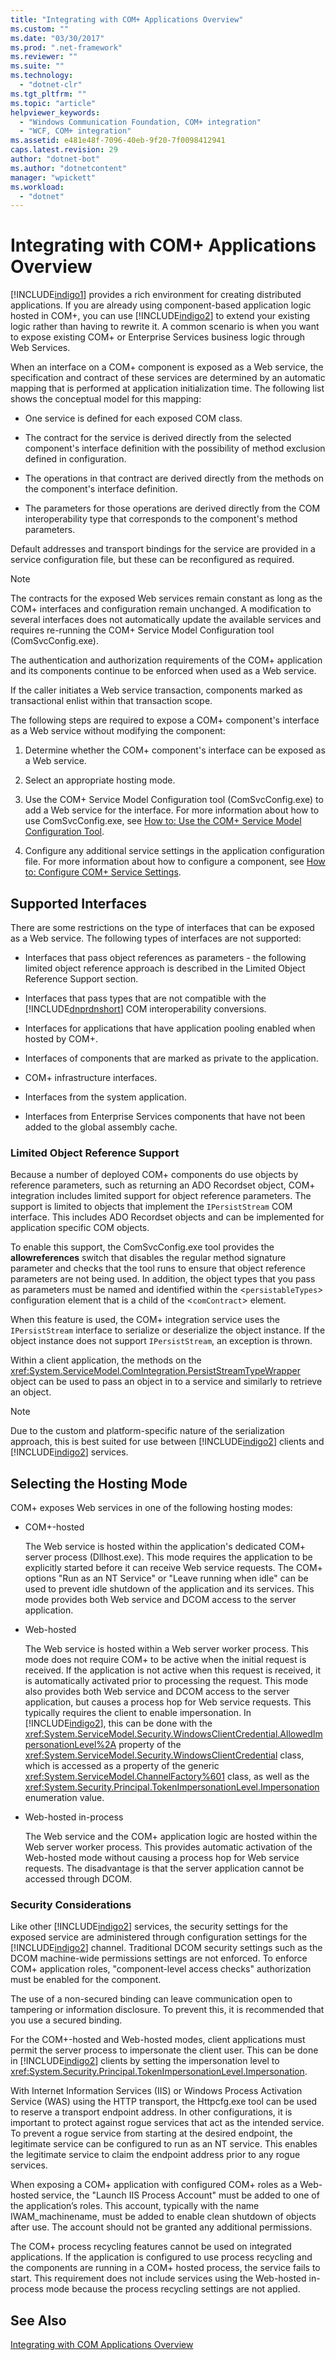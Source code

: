 ```yaml
---
title: "Integrating with COM+ Applications Overview"
ms.custom: ""
ms.date: "03/30/2017"
ms.prod: ".net-framework"
ms.reviewer: ""
ms.suite: ""
ms.technology: 
  - "dotnet-clr"
ms.tgt_pltfrm: ""
ms.topic: "article"
helpviewer_keywords: 
  - "Windows Communication Foundation, COM+ integration"
  - "WCF, COM+ integration"
ms.assetid: e481e48f-7096-40eb-9f20-7f0098412941
caps.latest.revision: 29
author: "dotnet-bot"
ms.author: "dotnetcontent"
manager: "wpickett"
ms.workload: 
  - "dotnet"
---
```

# Integrating with COM+ Applications Overview
[!INCLUDE[indigo1](../../../../includes/indigo1-md.md)] provides a rich environment for creating distributed applications. If you are already using component-based application logic hosted in COM+, you can use [!INCLUDE[indigo2](../../../../includes/indigo2-md.md)] to extend your existing logic rather than having to rewrite it. A common scenario is when you want to expose existing COM+ or Enterprise Services business logic through Web Services.  
  
 When an interface on a COM+ component is exposed as a Web service, the specification and contract of these services are determined by an automatic mapping that is performed at application initialization time. The following list shows the conceptual model for this mapping:  
  
-   One service is defined for each exposed COM class.  
  
-   The contract for the service is derived directly from the selected component's interface definition with the possibility of method exclusion defined in configuration.  
  
-   The operations in that contract are derived directly from the methods on the component's interface definition.  
  
-   The parameters for those operations are derived directly from the COM interoperability type that corresponds to the component's method parameters.  
  
 Default addresses and transport bindings for the service are provided in a service configuration file, but these can be reconfigured as required.  
  
> [!NOTE]
>  The contracts for the exposed Web services remain constant as long as the COM+ interfaces and configuration remain unchanged. A modification to several interfaces does not automatically update the available services and requires re-running the COM+ Service Model Configuration tool (ComSvcConfig.exe).  
  
 The authentication and authorization requirements of the COM+ application and its components continue to be enforced when used as a Web service.  
  
 If the caller initiates a Web service transaction, components marked as transactional enlist within that transaction scope.  
  
 The following steps are required to expose a COM+ component's interface as a Web service without modifying the component:  
  
1.  Determine whether the COM+ component's interface can be exposed as a Web service.  
  
2.  Select an appropriate hosting mode.  
  
3.  Use the COM+ Service Model Configuration tool (ComSvcConfig.exe) to add a Web service for the interface. For more information about how to use ComSvcConfig.exe, see [How to: Use the COM+ Service Model Configuration Tool](../../../../docs/framework/wcf/feature-details/how-to-use-the-com-service-model-configuration-tool.md).  
  
4.  Configure any additional service settings in the application configuration file. For more information about how to configure a component, see [How to: Configure COM+ Service Settings](../../../../docs/framework/wcf/feature-details/how-to-configure-com-service-settings.md).  
  
## Supported Interfaces  
 There are some restrictions on the type of interfaces that can be exposed as a Web service. The following types of interfaces are not supported:  
  
-   Interfaces that pass object references as parameters - the following limited object reference approach is described in the Limited Object Reference Support section.  
  
-   Interfaces that pass types that are not compatible with the [!INCLUDE[dnprdnshort](../../../../includes/dnprdnshort-md.md)] COM interoperability conversions.  
  
-   Interfaces for applications that have application pooling enabled when hosted by COM+.  
  
-   Interfaces of components that are marked as private to the application.  
  
-   COM+ infrastructure interfaces.  
  
-   Interfaces from the system application.  
  
-   Interfaces from Enterprise Services components that have not been added to the global assembly cache.  
  
### Limited Object Reference Support  
 Because a number of deployed COM+ components do use objects by reference parameters, such as returning an ADO Recordset object, COM+ integration includes limited support for object reference parameters. The support is limited to objects that implement the `IPersistStream` COM interface. This includes ADO Recordset objects and can be implemented for application specific COM objects.  
  
 To enable this support, the ComSvcConfig.exe tool provides the **allowreferences** switch that disables the regular method signature parameter and checks that the tool runs to ensure that object reference parameters are not being used. In addition, the object types that you pass as parameters must be named and identified within the <`persistableTypes`> configuration element that is a child of the <`comContract`> element.  
  
 When this feature is used, the COM+ integration service uses the `IPersistStream` interface to serialize or deserialize the object instance. If the object instance does not support `IPersistStream`, an exception is thrown.  
  
 Within a client application, the methods on the <xref:System.ServiceModel.ComIntegration.PersistStreamTypeWrapper> object can be used to pass an object in to a service and similarly to retrieve an object.  
  
> [!NOTE]
>  Due to the custom and platform-specific nature of the serialization approach, this is best suited for use between [!INCLUDE[indigo2](../../../../includes/indigo2-md.md)] clients and [!INCLUDE[indigo2](../../../../includes/indigo2-md.md)] services.  
  
## Selecting the Hosting Mode  
 COM+ exposes Web services in one of the following hosting modes:  
  
-   COM+-hosted  
  
     The Web service is hosted within the application's dedicated COM+ server process (Dllhost.exe). This mode requires the application to be explicitly started before it can receive Web service requests. The COM+ options "Run as an NT Service" or "Leave running when idle" can be used to prevent idle shutdown of the application and its services. This mode provides both Web service and DCOM access to the server application.  
  
-   Web-hosted  
  
     The Web service is hosted within a Web server worker process. This mode does not require COM+ to be active when the initial request is received. If the application is not active when this request is received, it is automatically activated prior to processing the request. This mode also provides both Web service and DCOM access to the server application, but causes a process hop for Web service requests. This typically requires the client to enable impersonation. In [!INCLUDE[indigo2](../../../../includes/indigo2-md.md)], this can be done with the <xref:System.ServiceModel.Security.WindowsClientCredential.AllowedImpersonationLevel%2A> property of the <xref:System.ServiceModel.Security.WindowsClientCredential> class, which is accessed as a property of the generic <xref:System.ServiceModel.ChannelFactory%601> class, as well as the <xref:System.Security.Principal.TokenImpersonationLevel.Impersonation> enumeration value.  
  
-   Web-hosted in-process  
  
     The Web service and the COM+ application logic are hosted within the Web server worker process. This provides automatic activation of the Web-hosted mode without causing a process hop for Web service requests. The disadvantage is that the server application cannot be accessed through DCOM.  
  
### Security Considerations  
 Like other [!INCLUDE[indigo2](../../../../includes/indigo2-md.md)] services, the security settings for the exposed service are administered through configuration settings for the [!INCLUDE[indigo2](../../../../includes/indigo2-md.md)] channel. Traditional DCOM security settings such as the DCOM machine-wide permissions settings are not enforced. To enforce COM+ application roles, "component-level access checks" authorization must be enabled for the component.  
  
 The use of a non-secured binding can leave communication open to tampering or information disclosure. To prevent this, it is recommended that you use a secured binding.  
  
 For the COM+-hosted and Web-hosted modes, client applications must permit the server process to impersonate the client user. This can be done in [!INCLUDE[indigo2](../../../../includes/indigo2-md.md)] clients by setting the impersonation level to <xref:System.Security.Principal.TokenImpersonationLevel.Impersonation>.  
  
 With Internet Information Services (IIS) or Windows Process Activation Service (WAS) using the HTTP transport, the Httpcfg.exe tool can be used to reserve a transport endpoint address. In other configurations, it is important to protect against rogue services that act as the intended service. To prevent a rogue service from starting at the desired endpoint, the legitimate service can be configured to run as an NT service. This enables the legitimate service to claim the endpoint address prior to any rogue services.  
  
 When exposing a COM+ application with configured COM+ roles as a Web-hosted service, the "Launch IIS Process Account" must be added to one of the application’s roles. This account, typically with the name IWAM_machinename, must be added to enable clean shutdown of objects after use. The account should not be granted any additional permissions.  
  
 The COM+ process recycling features cannot be used on integrated applications. If the application is configured to use process recycling and the components are running in a COM+ hosted process, the service fails to start. This requirement does not include services using the Web-hosted in-process mode because the process recycling settings are not applied.  
  
## See Also  
 [Integrating with COM Applications Overview](../../../../docs/framework/wcf/feature-details/integrating-with-com-applications-overview.md)
